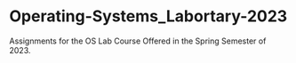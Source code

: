 # Operating-Systems_Labortary-2023
Assignments for the OS Lab Course Offered in the Spring Semester of 2023.
